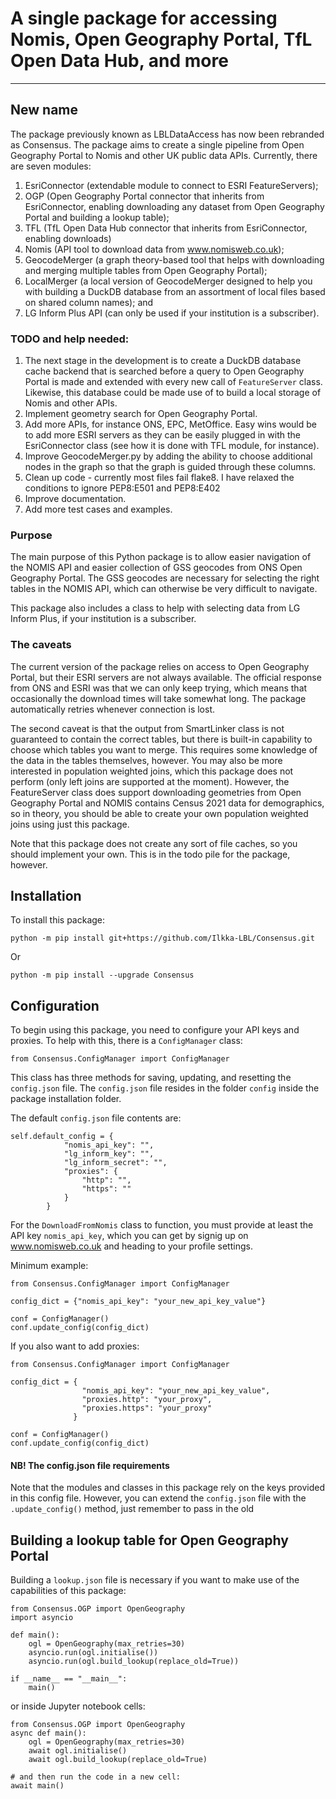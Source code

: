 # A single package for accessing Nomis, Open Geography Portal, TfL Open Data Hub, and more
---
## New name
The package previously known as LBLDataAccess has now been rebranded as Consensus. The package aims to create a single pipeline from Open Geography Portal to Nomis and other UK public data APIs. Currently, there are seven modules: 
1. EsriConnector (extendable module to connect to ESRI FeatureServers);
2. OGP (Open Geography Portal connector that inherits from EsriConnector, enabling downloading any dataset from Open Geography Portal and building a lookup table);
3. TFL (TfL Open Data Hub connector that inherits from EsriConnector, enabling downloads)
2. Nomis (API tool to download data from www.nomisweb.co.uk);
3. GeocodeMerger (a graph theory-based tool that helps with downloading and merging multiple tables from Open Geography Portal);
4. LocalMerger (a local version of GeocodeMerger designed to help you with building a DuckDB database from an assortment of local files based on shared column names); and
5. LG Inform Plus API (can only be used if your institution is a subscriber).   

### TODO and help needed:
1. The next stage in the development is to create a DuckDB database cache backend that is searched before a query to Open Geography Portal is made and extended with every new call of `FeatureServer` class. Likewise, this database could be made use of to build a local storage of Nomis and other APIs.
2. Implement geometry search for Open Geography Portal.
3. Add more APIs, for instance ONS, EPC, MetOffice. Easy wins would be to add more ESRI servers as they can be easily plugged in with the EsriConnector class (see how it is done with TFL module, for instance).
4. Improve GeocodeMerger.py by adding the ability to choose additional nodes in the graph so that the graph is guided through these columns.
5. Clean up code - currently most files fail flake8. I have relaxed the conditions to ignore PEP8:E501 and PEP8:E402
6. Improve documentation.
7. Add more test cases and examples.

### Purpose
The main purpose of this Python package is to allow easier navigation of the NOMIS API and easier collection of GSS geocodes from ONS Open Geography Portal. The GSS geocodes are necessary for selecting the right tables in the NOMIS API, which can otherwise be very difficult to navigate.

This package also includes a class to help with selecting data from LG Inform Plus, if your institution is a subscriber.

### The caveats
The current version of the package relies on access to Open Geography Portal, but their ESRI servers are not always available. The official response from ONS and ESRI was that we can only keep trying, which means that occasionally the download times will take somewhat long. The package automatically retries whenever connection is lost.   

The second caveat is that the output from SmartLinker class is not guaranteed to contain the correct tables, but there is built-in capability to choose which tables you want to merge. This requires some knowledge of the data in the tables themselves, however. You may also be more interested in population weighted joins, which this package does not perform (only left joins are supported at the moment). However, the FeatureServer class does support downloading geometries from Open Geography Portal and NOMIS contains Census 2021 data for demographics, so in theory, you should be able to create your own population weighted joins using just this package.

Note that this package does not create any sort of file caches, so you should implement your own. This is in the todo pile for the package, however.

## Installation
To install this package:

`python -m pip install git+https://github.com/Ilkka-LBL/Consensus.git`

Or 

`python -m pip install --upgrade Consensus`

## Configuration
To begin using this package, you need to configure your API keys and proxies. To help with this, there is a `ConfigManager` class:

```
from Consensus.ConfigManager import ConfigManager
```

This class has three methods for saving, updating, and resetting the `config.json` file. The `config.json` file resides in the folder `config` inside the package installation folder.

The default `config.json` file contents are:
```
self.default_config = {
            "nomis_api_key": "",
            "lg_inform_key": "",
            "lg_inform_secret": "",
            "proxies": {
                "http": "",
                "https": ""
            }
        }
```
For the `DownloadFromNomis` class to function, you must provide at least the API key `nomis_api_key`, which you can get by signig up on www.nomisweb.co.uk and heading to your profile settings. 

Minimum example:
```
from Consensus.ConfigManager import ConfigManager

config_dict = {"nomis_api_key": "your_new_api_key_value"}

conf = ConfigManager()
conf.update_config(config_dict)
```

If you also want to add proxies:

```
from Consensus.ConfigManager import ConfigManager

config_dict = {
                "nomis_api_key": "your_new_api_key_value", 
                "proxies.http": "your_proxy",
                "proxies.https": "your_proxy"
              }

conf = ConfigManager()
conf.update_config(config_dict)
```

#### NB! The config.json file requirements
Note that the modules and classes in this package rely on the keys provided in this config file. However, you can extend the `config.json` file with the `.update_config()` method, just remember to pass in the old     


## Building a lookup table for Open Geography Portal

Building a `lookup.json` file is necessary if you want to make use of the capabilities of this package:

```
from Consensus.OGP import OpenGeography
import asyncio

def main():
    ogl = OpenGeography(max_retries=30)
    asyncio.run(ogl.initialise())
    asyncio.run(ogl.build_lookup(replace_old=True))

if __name__ == "__main__":
    main()
```

or inside Jupyter notebook cells:

```
from Consensus.OGP import OpenGeography
async def main():
    ogl = OpenGeography(max_retries=30)
    await ogl.initialise()
    await ogl.build_lookup(replace_old=True)

# and then run the code in a new cell:
await main()
```
